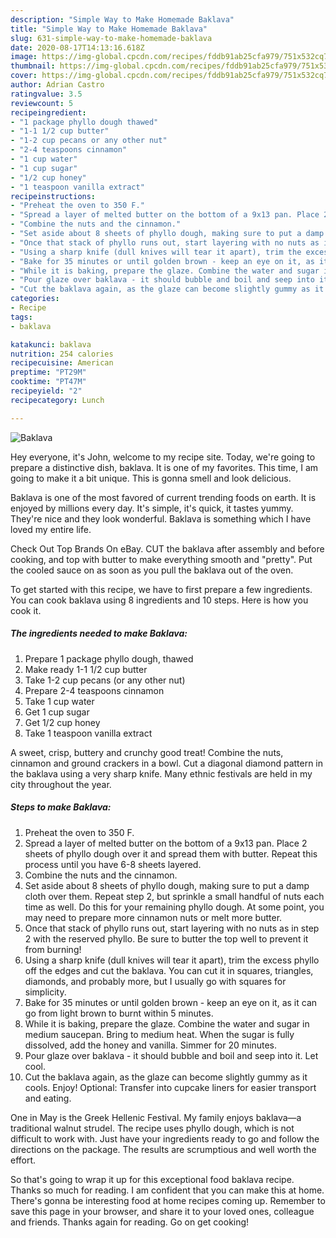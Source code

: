 ```yaml
---
description: "Simple Way to Make Homemade Baklava"
title: "Simple Way to Make Homemade Baklava"
slug: 631-simple-way-to-make-homemade-baklava
date: 2020-08-17T14:13:16.618Z
image: https://img-global.cpcdn.com/recipes/fddb91ab25cfa979/751x532cq70/baklava-recipe-main-photo.jpg
thumbnail: https://img-global.cpcdn.com/recipes/fddb91ab25cfa979/751x532cq70/baklava-recipe-main-photo.jpg
cover: https://img-global.cpcdn.com/recipes/fddb91ab25cfa979/751x532cq70/baklava-recipe-main-photo.jpg
author: Adrian Castro
ratingvalue: 3.5
reviewcount: 5
recipeingredient:
- "1 package phyllo dough thawed"
- "1-1 1/2 cup butter"
- "1-2 cup pecans or any other nut"
- "2-4 teaspoons cinnamon"
- "1 cup water"
- "1 cup sugar"
- "1/2 cup honey"
- "1 teaspoon vanilla extract"
recipeinstructions:
- "Preheat the oven to 350 F."
- "Spread a layer of melted butter on the bottom of a 9x13 pan. Place 2 sheets of phyllo dough over it and spread them with butter. Repeat this process until you have 6-8 sheets layered."
- "Combine the nuts and the cinnamon."
- "Set aside about 8 sheets of phyllo dough, making sure to put a damp cloth over them. Repeat step 2, but sprinkle a small handful of nuts each time as well. Do this for your remaining phyllo dough. At some point, you may need to prepare more cinnamon nuts or melt more butter."
- "Once that stack of phyllo runs out, start layering with no nuts as in step 2 with the reserved phyllo. Be sure to butter the top well to prevent it from burning!"
- "Using a sharp knife (dull knives will tear it apart), trim the excess phyllo off the edges and cut the baklava. You can cut it in squares, triangles, diamonds, and probably more, but I usually go with squares for simplicity."
- "Bake for 35 minutes or until golden brown - keep an eye on it, as it can go from light brown to burnt within 5 minutes."
- "While it is baking, prepare the glaze. Combine the water and sugar in medium saucepan. Bring to medium heat. When the sugar is fully dissolved, add the honey and vanilla. Simmer for 20 minutes."
- "Pour glaze over baklava - it should bubble and boil and seep into it. Let cool."
- "Cut the baklava again, as the glaze can become slightly gummy as it cools. Enjoy! Optional: Transfer into cupcake liners for easier transport and eating."
categories:
- Recipe
tags:
- baklava

katakunci: baklava 
nutrition: 254 calories
recipecuisine: American
preptime: "PT29M"
cooktime: "PT47M"
recipeyield: "2"
recipecategory: Lunch

---
```



![Baklava](https://img-global.cpcdn.com/recipes/fddb91ab25cfa979/751x532cq70/baklava-recipe-main-photo.jpg)

Hey everyone, it's John, welcome to my recipe site. Today, we're going to prepare a distinctive dish, baklava. It is one of my favorites. This time, I am going to make it a bit unique. This is gonna smell and look delicious.

Baklava is one of the most favored of current trending foods on earth. It is enjoyed by millions every day. It's simple, it's quick, it tastes yummy. They're nice and they look wonderful. Baklava is something which I have loved my entire life.

Check Out Top Brands On eBay. CUT the baklava after assembly and before cooking, and top with butter to make everything smooth and &#34;pretty&#34;. Put the cooled sauce on as soon as you pull the baklava out of the oven.


To get started with this recipe, we have to first prepare a few ingredients. You can cook baklava using 8 ingredients and 10 steps. Here is how you cook it.

<!--inarticleads1-->

##### The ingredients needed to make Baklava:

1. Prepare 1 package phyllo dough, thawed
1. Make ready 1-1 1/2 cup butter
1. Take 1-2 cup pecans (or any other nut)
1. Prepare 2-4 teaspoons cinnamon
1. Take 1 cup water
1. Get 1 cup sugar
1. Get 1/2 cup honey
1. Take 1 teaspoon vanilla extract


A sweet, crisp, buttery and crunchy good treat! Combine the nuts, cinnamon and ground crackers in a bowl. Cut a diagonal diamond pattern in the baklava using a very sharp knife. Many ethnic festivals are held in my city throughout the year. 

<!--inarticleads2-->

##### Steps to make Baklava:

1. Preheat the oven to 350 F.
1. Spread a layer of melted butter on the bottom of a 9x13 pan. Place 2 sheets of phyllo dough over it and spread them with butter. Repeat this process until you have 6-8 sheets layered.
1. Combine the nuts and the cinnamon.
1. Set aside about 8 sheets of phyllo dough, making sure to put a damp cloth over them. Repeat step 2, but sprinkle a small handful of nuts each time as well. Do this for your remaining phyllo dough. At some point, you may need to prepare more cinnamon nuts or melt more butter.
1. Once that stack of phyllo runs out, start layering with no nuts as in step 2 with the reserved phyllo. Be sure to butter the top well to prevent it from burning!
1. Using a sharp knife (dull knives will tear it apart), trim the excess phyllo off the edges and cut the baklava. You can cut it in squares, triangles, diamonds, and probably more, but I usually go with squares for simplicity.
1. Bake for 35 minutes or until golden brown - keep an eye on it, as it can go from light brown to burnt within 5 minutes.
1. While it is baking, prepare the glaze. Combine the water and sugar in medium saucepan. Bring to medium heat. When the sugar is fully dissolved, add the honey and vanilla. Simmer for 20 minutes.
1. Pour glaze over baklava - it should bubble and boil and seep into it. Let cool.
1. Cut the baklava again, as the glaze can become slightly gummy as it cools. Enjoy! Optional: Transfer into cupcake liners for easier transport and eating.


One in May is the Greek Hellenic Festival. My family enjoys baklava—a traditional walnut strudel. The recipe uses phyllo dough, which is not difficult to work with. Just have your ingredients ready to go and follow the directions on the package. The results are scrumptious and well worth the effort. 

So that's going to wrap it up for this exceptional food baklava recipe. Thanks so much for reading. I am confident that you can make this at home. There's gonna be interesting food at home recipes coming up. Remember to save this page in your browser, and share it to your loved ones, colleague and friends. Thanks again for reading. Go on get cooking!

